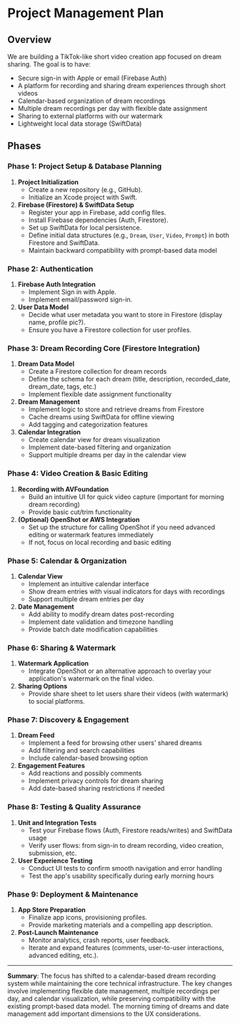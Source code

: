 # Project Management Plan

## Overview

We are building a TikTok-like short video creation app focused on dream sharing. The goal is to have:
- Secure sign-in with Apple or email (Firebase Auth)
- A platform for recording and sharing dream experiences through short videos
- Calendar-based organization of dream recordings
- Multiple dream recordings per day with flexible date assignment
- Sharing to external platforms with our watermark
- Lightweight local data storage (SwiftData)

## Phases

### Phase 1: Project Setup & Database Planning
1. **Project Initialization**
    - Create a new repository (e.g., GitHub).
    - Initialize an Xcode project with Swift.
2. **Firebase (Firestore) & SwiftData Setup**
    - Register your app in Firebase, add config files.
    - Install Firebase dependencies (Auth, Firestore).
    - Set up SwiftData for local persistence.
    - Define initial data structures (e.g., `Dream`, `User`, `Video`, `Prompt`) in both Firestore and SwiftData.
    - Maintain backward compatibility with prompt-based data model

### Phase 2: Authentication
1. **Firebase Auth Integration**  
    - Implement Sign in with Apple.  
    - Implement email/password sign-in.  
2. **User Data Model**  
    - Decide what user metadata you want to store in Firestore (display name, profile pic?).
    - Ensure you have a Firestore collection for user profiles.

### Phase 3: Dream Recording Core (Firestore Integration)
1. **Dream Data Model**
    - Create a Firestore collection for dream records
    - Define the schema for each dream (title, description, recorded_date, dream_date, tags, etc.)
    - Implement flexible date assignment functionality
2. **Dream Management**
    - Implement logic to store and retrieve dreams from Firestore
    - Cache dreams using SwiftData for offline viewing
    - Add tagging and categorization features
3. **Calendar Integration**
    - Create calendar view for dream visualization
    - Implement date-based filtering and organization
    - Support multiple dreams per day in the calendar view

### Phase 4: Video Creation & Basic Editing
1. **Recording with AVFoundation**
    - Build an intuitive UI for quick video capture (important for morning dream recording)
    - Provide basic cut/trim functionality
2. **(Optional) OpenShot or AWS Integration**
    - Set up the structure for calling OpenShot if you need advanced editing or watermark features immediately
    - If not, focus on local recording and basic editing

### Phase 5: Calendar & Organization
1. **Calendar View**
    - Implement an intuitive calendar interface
    - Show dream entries with visual indicators for days with recordings
    - Support multiple dream entries per day
2. **Date Management**
    - Add ability to modify dream dates post-recording
    - Implement date validation and timezone handling
    - Provide batch date modification capabilities

### Phase 6: Sharing & Watermark
1. **Watermark Application**  
    - Integrate OpenShot or an alternative approach to overlay your application's watermark on the final video.  
2. **Sharing Options**  
    - Provide share sheet to let users share their videos (with watermark) to social platforms.

### Phase 7: Discovery & Engagement
1. **Dream Feed**
    - Implement a feed for browsing other users' shared dreams
    - Add filtering and search capabilities
    - Include calendar-based browsing option
2. **Engagement Features**
    - Add reactions and possibly comments
    - Implement privacy controls for dream sharing
    - Add date-based sharing restrictions if needed

### Phase 8: Testing & Quality Assurance
1. **Unit and Integration Tests**
    - Test your Firebase flows (Auth, Firestore reads/writes) and SwiftData usage
    - Verify user flows: from sign-in to dream recording, video creation, submission, etc.
2. **User Experience Testing**
    - Conduct UI tests to confirm smooth navigation and error handling
    - Test the app's usability specifically during early morning hours

### Phase 9: Deployment & Maintenance
1. **App Store Preparation**  
    - Finalize app icons, provisioning profiles.  
    - Provide marketing materials and a compelling app description.  
2. **Post-Launch Maintenance**  
    - Monitor analytics, crash reports, user feedback.  
    - Iterate and expand features (comments, user-to-user interactions, advanced editing, etc.).

---

**Summary**: The focus has shifted to a calendar-based dream recording system while maintaining the core technical infrastructure. The key changes involve implementing flexible date management, multiple recordings per day, and calendar visualization, while preserving compatibility with the existing prompt-based data model. The morning timing of dreams and date management add important dimensions to the UX considerations.
